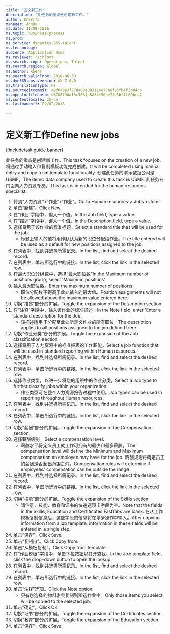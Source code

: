 ```yaml
--- 
title: "定义新工作"
description: "此任务的重点是创建新工作。"
author: kherr75
manager: AnnBe
ms.date: 11/08/2016
ms.topic: business-process
ms.prod: 
ms.service: dynamics-365-talent
ms.technology: 
audience: Application User
ms.reviewer: rschloma
ms.search.scope: Operations, Talent
ms.search.region: Global
ms.author: kherr
ms.search.validFrom: 2016-06-30
ms.dyn365.ops.version: AX 7.0.0
ms.translationtype: HT
ms.sourcegitcommit: a9d0d9a3f278a09e89311ee75b6f95fb4f3b04cb
ms.openlocfilehash: b6708790d13c588fa5854f50ae7fe5bf4f69bca2
ms.contentlocale: zh-cn
ms.lasthandoff: 02/02/2018

---
```

# <a name="define-new-jobs"></a><span data-ttu-id="27c5f-103">定义新工作</span><span class="sxs-lookup"><span data-stu-id="27c5f-103">Define new jobs</span></span>

[!include[task guide banner](../../includes/task-guide-banner.md)]

<span data-ttu-id="27c5f-104">此任务的重点是创建新工作。</span><span class="sxs-lookup"><span data-stu-id="27c5f-104">This task focuses on the creation of a new job.</span></span> <span data-ttu-id="27c5f-105">将通过手动输入和复制模板功能完成创建。</span><span class="sxs-lookup"><span data-stu-id="27c5f-105">It will be completed using manual entry and copy from template functionality.</span></span> <span data-ttu-id="27c5f-106">创建此任务的演示数据公司是 USMF。</span><span class="sxs-lookup"><span data-stu-id="27c5f-106">The demo data company used to create this task is USMF.</span></span> <span data-ttu-id="27c5f-107">此任务专门面向人力资源专员。</span><span class="sxs-lookup"><span data-stu-id="27c5f-107">This task is intended for the human resources specialist.</span></span>

1. <span data-ttu-id="27c5f-108">转到“人力资源”>“作业”>“作业”。</span><span class="sxs-lookup"><span data-stu-id="27c5f-108">Go to Human resources > Jobs > Jobs.</span></span>
2. <span data-ttu-id="27c5f-109">单击“新建”。</span><span class="sxs-lookup"><span data-stu-id="27c5f-109">Click New.</span></span>
3. <span data-ttu-id="27c5f-110">在“作业”字段中，输入一个值。</span><span class="sxs-lookup"><span data-stu-id="27c5f-110">In the Job field, type a value.</span></span>
4. <span data-ttu-id="27c5f-111">在“描述”字段中，键入一个值。</span><span class="sxs-lookup"><span data-stu-id="27c5f-111">In the Description field, type a value.</span></span>
5. <span data-ttu-id="27c5f-112">选择将用于该作业的标准标题。</span><span class="sxs-lookup"><span data-stu-id="27c5f-112">Select a standard title that will be used for the job.</span></span> 
    * <span data-ttu-id="27c5f-113">标题上输入的值将用作默认为新的职位分配给作业。</span><span class="sxs-lookup"><span data-stu-id="27c5f-113">The title entered will be used as a default for new positions assigned to the job.</span></span>  
6. <span data-ttu-id="27c5f-114">在列表中，找到并选择所需记录。</span><span class="sxs-lookup"><span data-stu-id="27c5f-114">In the list, find and select the desired record.</span></span>
7. <span data-ttu-id="27c5f-115">在列表中，单击所选行中的链接。</span><span class="sxs-lookup"><span data-stu-id="27c5f-115">In the list, click the link in the selected row.</span></span>
8. <span data-ttu-id="27c5f-116">在最大职位分组数中，选择“最大职位数”</span><span class="sxs-lookup"><span data-stu-id="27c5f-116">In the Maximum number of positions group, select 'Maximum positions'</span></span>
9. <span data-ttu-id="27c5f-117">输入最大职位数。</span><span class="sxs-lookup"><span data-stu-id="27c5f-117">Enter the maximum number of positions.</span></span> 
    * <span data-ttu-id="27c5f-118">职位分配数不得高于此处输入的最大值。</span><span class="sxs-lookup"><span data-stu-id="27c5f-118">Position assignments will not be allowed above the maximum value entered here.</span></span>  
10. <span data-ttu-id="27c5f-119">切换“描述”部分的扩展。</span><span class="sxs-lookup"><span data-stu-id="27c5f-119">Toggle the expansion of the Description section.</span></span>
11. <span data-ttu-id="27c5f-120">在“注释”字段中，输入该作业的标准描述。</span><span class="sxs-lookup"><span data-stu-id="27c5f-120">In the Note field, enter 'Enter a standard description for the Job.</span></span>
    * <span data-ttu-id="27c5f-121">该描述适用于分配至此处所定义作业的所有职位。</span><span class="sxs-lookup"><span data-stu-id="27c5f-121">The description applies to all positions assigned to the job defined here.</span></span>  
12. <span data-ttu-id="27c5f-122">切换“作业分类”部分的扩展。</span><span class="sxs-lookup"><span data-stu-id="27c5f-122">Toggle the expansion of the Job classification section.</span></span>
13. <span data-ttu-id="27c5f-123">选择将用于人力资源中的标准报表的工作职能。</span><span class="sxs-lookup"><span data-stu-id="27c5f-123">Select a job function that will be used in standard reporting within Human resources.</span></span>
14. <span data-ttu-id="27c5f-124">在列表中，找到并选择所需记录。</span><span class="sxs-lookup"><span data-stu-id="27c5f-124">In the list, find and select the desired record.</span></span>
15. <span data-ttu-id="27c5f-125">在列表中，单击所选行中的链接。</span><span class="sxs-lookup"><span data-stu-id="27c5f-125">In the list, click the link in the selected row.</span></span>
16. <span data-ttu-id="27c5f-126">选择作业类型，以进一步将您的组织中的作业分类。</span><span class="sxs-lookup"><span data-stu-id="27c5f-126">Select a Job type to further classify jobs within your organization.</span></span> 
    * <span data-ttu-id="27c5f-127">作业类型可在整个人力资源报告过程中使用。</span><span class="sxs-lookup"><span data-stu-id="27c5f-127">Job types can be used in reporting throughout Human resources.</span></span>  
17. <span data-ttu-id="27c5f-128">在列表中，找到并选择所需记录。</span><span class="sxs-lookup"><span data-stu-id="27c5f-128">In the list, find and select the desired record.</span></span>
18. <span data-ttu-id="27c5f-129">在列表中，单击所选行中的链接。</span><span class="sxs-lookup"><span data-stu-id="27c5f-129">In the list, click the link in the selected row.</span></span>
19. <span data-ttu-id="27c5f-130">切换“薪酬”部分的扩展。</span><span class="sxs-lookup"><span data-stu-id="27c5f-130">Toggle the expansion of the Compensation section.</span></span>
20. <span data-ttu-id="27c5f-131">选择薪酬级别。</span><span class="sxs-lookup"><span data-stu-id="27c5f-131">Select a compensation level.</span></span>
    * <span data-ttu-id="27c5f-132">薪酬水平将定义员工就工作可拥有的最少和最多薪酬。</span><span class="sxs-lookup"><span data-stu-id="27c5f-132">The compensation level will define the Minimum and Maximum compensation an employee may have for the job.</span></span> <span data-ttu-id="27c5f-133">薪酬规则将确定员工的薪酬是否超出范围之外。</span><span class="sxs-lookup"><span data-stu-id="27c5f-133">Compensation rules will determine if employees' compensation can be outside the range.</span></span>  
21. <span data-ttu-id="27c5f-134">在列表中，找到并选择所需记录。</span><span class="sxs-lookup"><span data-stu-id="27c5f-134">In the list, find and select the desired record.</span></span>
22. <span data-ttu-id="27c5f-135">在列表中，单击所选行中的链接。</span><span class="sxs-lookup"><span data-stu-id="27c5f-135">In the list, click the link in the selected row.</span></span>
23. <span data-ttu-id="27c5f-136">切换“技能”部分的扩展。</span><span class="sxs-lookup"><span data-stu-id="27c5f-136">Toggle the expansion of the Skills section.</span></span>
    * <span data-ttu-id="27c5f-137">请注意，技能、教育和证书的快速选项卡字段为空。</span><span class="sxs-lookup"><span data-stu-id="27c5f-137">Note that the fields in the Skills, Education and Certificates FastTabs are blank.</span></span> <span data-ttu-id="27c5f-138">在从工作模板复制信息后，这些字段的信息将在单步操作中输入。</span><span class="sxs-lookup"><span data-stu-id="27c5f-138">After copying information from a job template, information in these fields will be entered in a single step.</span></span>   
24. <span data-ttu-id="27c5f-139">单击“保存”。</span><span class="sxs-lookup"><span data-stu-id="27c5f-139">Click Save.</span></span>
25. <span data-ttu-id="27c5f-140">单击“复制自”。</span><span class="sxs-lookup"><span data-stu-id="27c5f-140">Click Copy from.</span></span>
26. <span data-ttu-id="27c5f-141">单击“从模板复制”。</span><span class="sxs-lookup"><span data-stu-id="27c5f-141">Click Copy from template.</span></span>
27. <span data-ttu-id="27c5f-142">在“作业模板”字段中，单击下拉按钮以打开查找。</span><span class="sxs-lookup"><span data-stu-id="27c5f-142">In the Job template field, click the drop-down button to open the lookup.</span></span>
28. <span data-ttu-id="27c5f-143">在列表中，找到并选择所需记录。</span><span class="sxs-lookup"><span data-stu-id="27c5f-143">In the list, find and select the desired record.</span></span>
29. <span data-ttu-id="27c5f-144">在列表中，单击所选行中的链接。</span><span class="sxs-lookup"><span data-stu-id="27c5f-144">In the list, click the link in the selected row.</span></span>
30. <span data-ttu-id="27c5f-145">单击“注释”选项。</span><span class="sxs-lookup"><span data-stu-id="27c5f-145">Click the Note option.</span></span>
    * <span data-ttu-id="27c5f-146">只有您选择的物料才会复制到所选作业中。</span><span class="sxs-lookup"><span data-stu-id="27c5f-146">Only those items you select will be copied to the selected job.</span></span>    
31. <span data-ttu-id="27c5f-147">单击“确定”。</span><span class="sxs-lookup"><span data-stu-id="27c5f-147">Click OK.</span></span>
32. <span data-ttu-id="27c5f-148">切换“证书”部分的扩展。</span><span class="sxs-lookup"><span data-stu-id="27c5f-148">Toggle the expansion of the Certificates section.</span></span>
33. <span data-ttu-id="27c5f-149">切换“教育”部分的扩展。</span><span class="sxs-lookup"><span data-stu-id="27c5f-149">Toggle the expansion of the Education section.</span></span>
34. <span data-ttu-id="27c5f-150">单击“保存”。</span><span class="sxs-lookup"><span data-stu-id="27c5f-150">Click Save.</span></span>


